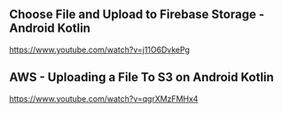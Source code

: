 ## Choose File and Upload to Firebase Storage - Android Kotlin
https://www.youtube.com/watch?v=j11O6DvkePg

## AWS - Uploading a File To S3 on Android Kotlin
https://www.youtube.com/watch?v=qgrXMzFMHx4
